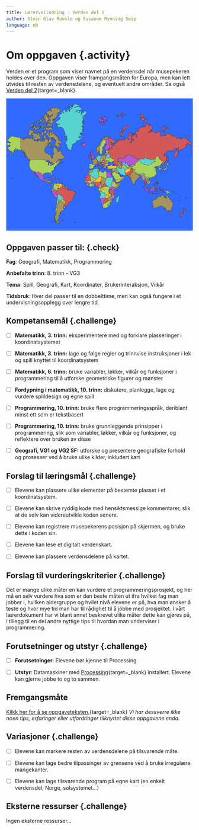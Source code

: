```yaml
---
title: Lærerveiledning - Verden del 1
author: Stein Olav Romslo og Susanne Rynning Seip
language: nb
---
```



# Om oppgaven {.activity}

Verden er et program som viser navnet på en verdensdel når musepekeren holdes
over den. Oppgaven viser framgangsmåten for Europa, men kan lett utvides til
resten av verdensdelene, og eventuelt andre områder. Se også [Verden del
2](../verden_del2/verden_del2.html){target=_blank}.

![Bilde av verdenskartet](world-map.png)

## Oppgaven passer til: {.check}

__Fag__: Geografi, Matematikk, Programmering

__Anbefalte trinn__: 8. trinn - VG3

__Tema__: Spill, Geografi, Kart, Koordinater, Brukerinteraksjon, Vilkår

__Tidsbruk__: Hver del passer til en dobbelttime, men kan også fungere i et
undervisningsopplegg over lengre tid.

## Kompetansemål {.challenge}

- [ ] __Matematikk, 3. trinn:__ eksperimentere med og forklare plasseringer i koordinatsystemet

- [ ] __Matematikk, 3. trinn:__ lage og følge regler og trinnvise instruksjoner i lek og spill knyttet til koordinatsystem

- [ ] __Matematikk, 6. trinn:__ bruke variabler, løkker, vilkår og funksjoner i programmering til å utforske geometriske figurer og mønster

- [ ] __Fordypning i matematikk, 10. trinn:__ diskutere, planlegge, lage og vurdere spilldesign og egne spill

- [ ] __Programmering, 10. trinn:__ bruke flere programmeringsspråk, deriblant minst ett som er tekstbasert

- [ ] __Programmering, 10. trinn:__ bruke grunnleggende prinsipper i programmering, slik som variabler, løkker, vilkår og funksjoner, og reflektere over bruken av disse

- [ ] __Geografi, VG1 og VG2 SF:__ utforske og presentere geografiske forhold og prosesser ved å bruke ulike kilder, inkludert kart

## Forslag til læringsmål {.challenge}

- [ ] Elevene kan plassere ulike elementer på bestemte plasser i et
  koordinatsystem.

- [ ] Elevene kan skrive ryddig kode med hensiktsmessige kommentarer, slik at de
  selv kan videreutvikle koden senere.

- [ ] Elevene kan registrere musepekerens posisjon på skjermen, og bruke dette i
  koden sin.

- [ ] Elevene kan lese et digitalt verdenskart.

- [ ] Elevene kan plassere verdensdelene på kartet.

## Forslag til vurderingskriterier {.challenge}

Det er mange ulike måter en kan vurdere et programmeringsprosjekt, og her må en
selv vurdere hva som er den beste måten ut ifra hvilket fag man jobber i,
hvilken aldergruppe og hvilet nivå elevene er på, hva man ønsker å teste og hvor
mye tid man har til rådighet til å jobbe med prosjektet. I vårt lærerdokument
har vi blant annet beskrevet ulike måter dette kan gjøres på, i tillegg til en
del andre nyttige tips til hvordan man underviser i programmering.

## Forutsetninger og utstyr {.challenge}

- [ ] __Forutsetninger__: Elevene bør kjenne til Processing.

- [ ] __Utstyr__: Datamaskiner med
  [Processing](https://www.processing.org/download/){target=_blank} installert.
  Elevene kan gjerne jobbe to og to sammen.

## Fremgangsmåte

[Klikk her for å se
oppgaveteksten.](../verden_del1/verden_del1.html){target=_blank} _Vi har
dessverre ikke noen tips, erfaringer eller utfordringer tilknyttet disse
oppgavene enda._

## Variasjoner {.challenge}

- [ ] Elevene kan markere resten av verdensdelene på tilsvarende måte.

- [ ] Elevene kan lage bedre tilpassinger av grensene ved å bruke irregulære
  mangekanter.

- [ ] Elevene kan lage tilsvarende program på egne kart (en enkelt verdensdel,
  Norge, solsystemet...)

## Eksterne ressurser {.challenge}

Ingen eksterne ressurser...
